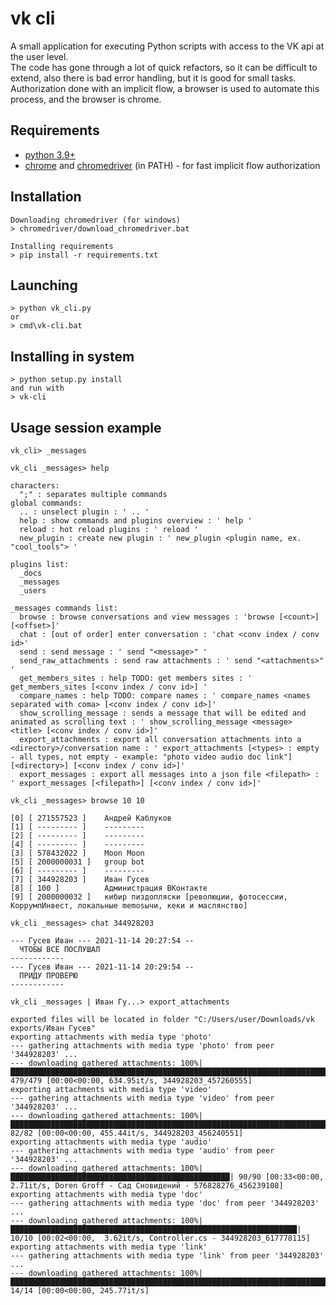 # vk cli

A small application for executing Python scripts with access to the VK api at the user level.  
The code has gone through a lot of quick refactors, so it can be difficult to extend, also there is bad error handling, but it is good for small tasks.  
Authorization done with an implicit flow, a browser is used to automate this process, and the browser is chrome.  

## Requirements
* [python 3.9+](https://www.python.org/downloads/)
* [chrome](https://www.google.com/intl/en_us/chrome/) and [chromedriver](https://chromedriver.chromium.org/) (in PATH) - for fast implicit flow authorization
## Installation
```
Downloading chromedriver (for windows)
> chromedriver/download_chromedriver.bat

Installing requirements
> pip install -r requirements.txt
```

## Launching
```
> python vk_cli.py
or
> cmd\vk-cli.bat
```

## Installing in system
```
> python setup.py install
and run with
> vk-cli
```

## Usage session example
<!-- ![screenshot](https://sun9-12.userapi.com/impg/huMKhazegG6RZ-PUKNuK6ceSdKwz_9KshVnUCw/NVn4cpeU6WQ.jpg?size=1635x894&quality=96&sign=129d4ec23d1f40c605b0e377bafbcd3c&type=album) -->
```
vk_cli> _messages

vk_cli _messages> help

characters:
  ";" : separates multiple commands
global commands:
  .. : unselect plugin : ' .. '
  help : show commands and plugins overview : ' help '
  reload : hot reload plugins : ' reload '
  new_plugin : create new plugin : ' new_plugin <plugin name, ex. "cool_tools"> '

plugins list:
  _docs
  _messages
  _users

_messages commands list:
  browse : browse conversations and view messages : 'browse [<count>] [<offset>]'
  chat : [out of order] enter conversation : 'chat <conv index / conv id>'
  send : send message : ' send "<message>" '
  send_raw_attachments : send raw attachments : ' send "<attachments>" '
  get_members_sites : help TODO: get members sites : ' get_members_sites [<conv index / conv id>] '
  compare_names : help TODO: compare names : ' compare_names <names separated with coma> [<conv index / conv id>]'
  show_scrolling_message : sends a message that will be edited and animated as scrolling text : ' show_scrolling_message <message> <title> [<conv index / conv id>]'
  export_attachments : export all conversation attachments into a <directory>/conversation name : ' export_attachments [<types> : empty - all types, not empty - example: "photo video audio doc link"] [<directory>] [<conv index / conv id>]'
  export_messages : export all messages into a json file <filepath> : ' export_messages [<filepath>] [<conv index / conv id>]'

vk_cli _messages> browse 10 10

[0] [ 271557523 ]    Андрей Каблуков
[1] [ --------- ]    ---------
[2] [ --------- ]    ---------
[4] [ --------- ]    ---------
[3] [ 578432022 ]    Moon Moon
[5] [ 2000000031 ]   group bot
[6] [ --------- ]    ---------
[7] [ 344928203 ]    Иван Гусев
[8] [ 100 ]          Администрация ВКонтакте
[9] [ 2000000032 ]   кибир пиздопляски [революции, фотосессии, КоррумпИнвест, локальные memosычи, кеки и маслянство]

vk_cli _messages> chat 344928203

--- Гусев Иван --- 2021-11-14 20:27:54 --
  ЧТОБЫ ВСЕ ПОСЛУШАЛ
------------
--- Гусев Иван --- 2021-11-14 20:29:54 --
  ПРИДУ ПРОВЕРЮ
------------

vk_cli _messages | Иван Гу...> export_attachments

exported files will be located in folder "C:/Users/user/Downloads/vk exports/Иван Гусев"
exporting attachments with media type 'photo'
--- gathering attachments with media type 'photo' from peer '344928203' ...
--- downloading gathered attachments: 100%|█████████████████████████████████████████████████████████████████████████████| 479/479 [00:00<00:00, 634.95it/s, 344928203_457260555]
exporting attachments with media type 'video'
--- gathering attachments with media type 'video' from peer '344928203' ...
--- downloading gathered attachments: 100%|███████████████████████████████████████████████████████████████████████████████| 82/82 [00:00<00:00, 455.44it/s, 344928203_456240551]
exporting attachments with media type 'audio'
--- gathering attachments with media type 'audio' from peer '344928203' ...
--- downloading gathered attachments: 100%|█████████████████████████████████████████████████| 90/90 [00:33<00:00,  2.71it/s, Doren Groff - Сад Сновидений - 576828276_456239108]
exporting attachments with media type 'doc'
--- gathering attachments with media type 'doc' from peer '344928203' ...
--- downloading gathered attachments: 100%|████████████████████████████████████████████████████████████████| 10/10 [00:02<00:00,  3.62it/s, Controller.cs - 344928203_617778115]
exporting attachments with media type 'link'
--- gathering attachments with media type 'link' from peer '344928203' ...
--- downloading gathered attachments: 100%|████████████████████████████████████████████████████████████████████████████████████████████████████| 14/14 [00:00<00:00, 245.77it/s]

```